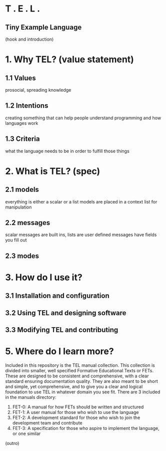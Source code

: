 # T . E . L .
## Tiny Example Language

(hook and introduction)

# 1. Why TEL? (value statement)
## 1.1 Values
prosocial, spreading knowledge
## 1.2 Intentions
creating something that can help people understand programming and how languages work
## 1.3 Criteria
what the language needs to be in order to fulfill those things

# 2. What is TEL? (spec)
## 2.1 models
everything is either a scalar or a list
models are placed in a context list for manipulation
## 2.2 messages
scalar messages are built ins, lists are user defined
messages have fields you fill out
## 2.3 modes

# 3. How do I use it?
## 3.1 Installation and configuration
## 3.2 Using TEL and designing software
## 3.3 Modifying TEL and contributing

# 5. Where do I learn more?
Included in this repository is the TEL manual collection. This collection is divided into smaller, well specified Formative Educational Texts or FETs.
These are designed to be consistent and comprehensive, with a clear standard ensuring documentation quality.
They are also meant to be short and simple, yet comprehensive, and to give you a clear and logical foundation to use TEL in whatever
domain you see fit. There are 3 included in the manuals directory:
1. FET-0: A manual for how FETs should be written and structured
1. FET-1: A user manual for those who wish to use the language
2. FET-2: A development standard for those who wish to join the development team and contribute
3. FET-3: A specification for those who aspire to implement the language, or one similar

(outro)
